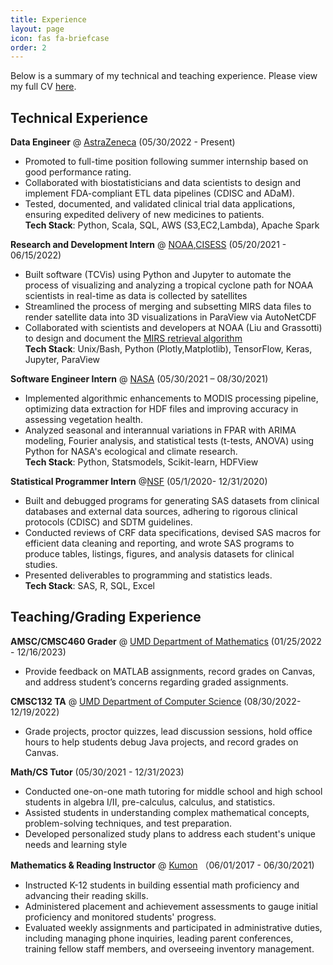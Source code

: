 ```yaml
---
title: Experience
layout: page
icon: fas fa-briefcase
order: 2
---
```


Below is a summary of my technical and teaching experience. Please view my full CV [here](https://docs.google.com/document/d/1G6c1xp2CCbHs1r2JQFj6s8zGwP8RtviIAg7b5JXx0kM/edit?usp=sharing). 

## Technical Experience

**Data Engineer** @ [AstraZeneca](https://www.astrazeneca.com/r-d/data-science-and-ai.html) (05/30/2022 - Present)
- Promoted to full-time position following summer internship based on good performance rating.
- Collaborated with biostatisticians and data scientists to design and implement FDA-compliant ETL data pipelines (CDISC and ADaM).
- Tested, documented, and validated clinical trial data applications, ensuring expedited delivery of new medicines to patients.\
**Tech Stack**: Python, Scala, SQL, AWS (S3,EC2,Lambda), Apache Spark
  
**Research and Development Intern** @ [NOAA](https://www.star.nesdis.noaa.gov/star/index.php),[CISESS](https://cisess.umd.edu/researches/) (05/20/2021 - 06/15/2022)
- Built software (TCVis) using Python and Jupyter to automate the process of visualizing and analyzing a tropical cyclone path for NOAA scientists in real-time as data is collected by satellites
- Streamlined the process of merging and subsetting MIRS data files to render satellite data into 3D visualizations in ParaView via AutoNetCDF
- Collaborated with scientists and developers at NOAA (Liu and Grassotti) to design and document the [MIRS retrieval algorithm](https://www.star.nesdis.noaa.gov/mirs/algorithm.php)\
**Tech Stack**: Unix/Bash, Python (Plotly,Matplotlib), TensorFlow, Keras, Jupyter, ParaView 

**Software Engineer Intern** @ [NASA](https://www.nasa.gov/goddard) (05/30/2021 – 08/30/2021)
- Implemented algorithmic enhancements to MODIS processing pipeline, optimizing data extraction for HDF files and improving accuracy in assessing vegetation health.
- Analyzed seasonal and interannual variations in FPAR with ARIMA modeling, Fourier analysis, and statistical tests (t-tests, ANOVA) using Python for NASA's ecological and climate research.\
**Tech Stack**: Python, Statsmodels, Scikit-learn, HDFView

**Statistical Programmer Intern** @[NSF](https://www.nsf.org) (05/1/2020- 12/31/2020)
- Built and debugged programs for generating SAS datasets from clinical databases and external data sources, adhering to rigorous clinical protocols (CDISC) and SDTM guidelines.
- Conducted reviews of CRF data specifications, devised SAS macros for efficient data cleaning and reporting, and wrote SAS programs to produce tables, listings, figures, and analysis datasets for clinical studies.
- Presented deliverables to programming and statistics leads.\
**Tech Stack**: SAS, R, SQL, Excel
  

## Teaching/Grading Experience

**AMSC/CMSC460 Grader** @ [UMD Department of Mathematics](https://www-math.umd.edu) (01/25/2022 - 12/16/2023)
- Provide feedback on MATLAB assignments, record grades on Canvas, and address student’s concerns regarding graded assignments.
  
**CMSC132 TA** @ [UMD Department of Computer Science](https://www.cs.umd.edu) (08/30/2022- 12/19/2022)
- Grade projects, proctor quizzes, lead discussion sessions, hold office hours to help students debug Java projects, and record grades on Canvas.

**Math/CS Tutor** (05/30/2021 - 12/31/2023) 
- Conducted one-on-one math tutoring for middle school and high school students in algebra I/II, pre-calculus, calculus, and statistics.
- Assisted students in understanding complex mathematical concepts, problem-solving techniques, and test preparation.
- Developed personalized study plans to address each student's unique needs and learning style

**Mathematics & Reading Instructor**  @ [Kumon](https://www.kumon.com/about-kumon) （06/01/2017 - 06/30/2021)
- Instructed K-12 students in building essential math proficiency and advancing their reading skills.
- Administered placement and achievement assessments to gauge initial proficiency and monitored students' progress.
- Evaluated weekly assignments and participated in administrative duties, including managing phone inquiries, leading parent conferences, training fellow staff members, and overseeing inventory management.

